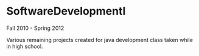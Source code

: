 SoftwareDevelopmentI
====================

Fall 2010 - Spring 2012

Various remaining projects created for java development class taken while in high school.
